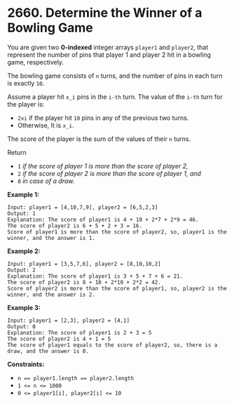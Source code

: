 # 2660. Determine the Winner of a Bowling Game

You are given two **0-indexed** integer arrays `player1` and `player2`, that represent the number of pins that player 1 and player 2 hit in a bowling game, respectively.

The bowling game consists of `n` turns, and the number of pins in each turn is exactly `10`.

Assume a player hit `x_i` pins in the `i-th` turn. The value of the `i-th` turn for the player is:

- `2xi` if the player hit `10` pins in any of the previous two turns.
- Otherwise, It is `x_i`.

The score of the player is the sum of the values of their `n` turns.

Return

- `1` *if the score of player 1 is more than the score of player 2,*
- `2` *if the score of player 2 is more than the score of player 1, and*
- `0` *in case of a draw.*

**Example 1:**

```()
Input: player1 = [4,10,7,9], player2 = [6,5,2,3]
Output: 1
Explanation: The score of player1 is 4 + 10 + 2*7 + 2*9 = 46.
The score of player2 is 6 + 5 + 2 + 3 = 16.
Score of player1 is more than the score of player2, so, player1 is the winner, and the answer is 1.
```

**Example 2:**

```()
Input: player1 = [3,5,7,6], player2 = [8,10,10,2]
Output: 2
Explanation: The score of player1 is 3 + 5 + 7 + 6 = 21.
The score of player2 is 8 + 10 + 2*10 + 2*2 = 42.
Score of player2 is more than the score of player1, so, player2 is the winner, and the answer is 2.
```

**Example 3:**

```()
Input: player1 = [2,3], player2 = [4,1]
Output: 0
Explanation: The score of player1 is 2 + 3 = 5
The score of player2 is 4 + 1 = 5
The score of player1 equals to the score of player2, so, there is a draw, and the answer is 0.
```

**Constraints:**

- `n == player1.length == player2.length`
- `1 <= n <= 1000`
- `0 <= player1[i], player2[i] <= 10`

